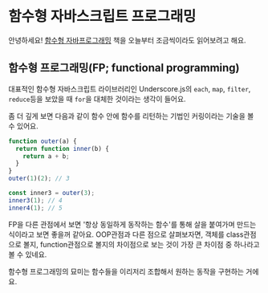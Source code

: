 # 함수형 자바스크립트 프로그래밍

안녕하세요! [함수형 자바프로그래밍](http://www.kyobobook.co.kr/product/detailViewKor.laf?mallGb=KOR&ejkGb=KOR&barcode=9788966262120) 책을 오늘부터 조금씩이라도 읽어보려고 해요.

## 함수형 프로그래밍(FP; functional programming)

대표적인 함수형 자바스크립트 라이브러리인 Underscore.js의 `each`, `map`, `filter`, `reduce`등을 보았을 때 `for`을 대체한 것이라는 생각이 들어요.

좀 더 깊게 보면 다음과 같이 함수 안에 함수를 리턴하는 기법인 커링이라는 기술을 볼 수 있어요.

```js
function outer(a) {
  return function inner(b) {
    return a + b;
  }
}
outer(1)(2); // 3

const inner3 = outer(3);
inner3(1); // 4
inner4(1); // 5
```

FP을 다른 관점에서 보면 '항상 동일하게 동작하는 함수'를 통해 살을 붙여가며 만드는 식이라고 보면 좋을꺼 같아요. OOP관점과 다른 점으로 살펴보자면, 객체를 class관점으로 볼지, function관점으로 볼지의 차이점으로 보는 것이 가장 큰 차이점 중 하나라고 볼 수 있네요.

함수형 프로그래밍의 묘미는 함수들을 이리저리 조합해서 원하는 동작을 구현하는 거에요. 